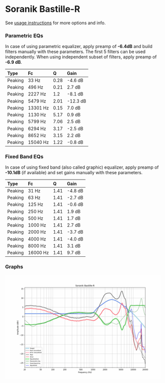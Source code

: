 # Soranik Bastille-R
See [usage instructions](https://github.com/jaakkopasanen/AutoEq#usage) for more options and info.

### Parametric EQs
In case of using parametric equalizer, apply preamp of **-6.4dB** and build filters manually
with these parameters. The first 5 filters can be used independently.
When using independent subset of filters, apply preamp of **-6.9 dB**.

| Type    | Fc       |    Q | Gain     |
|:--------|:---------|:-----|:---------|
| Peaking | 33 Hz    | 0.28 | -4.6 dB  |
| Peaking | 496 Hz   | 0.21 | 2.7 dB   |
| Peaking | 2227 Hz  | 1.2  | -8.1 dB  |
| Peaking | 5479 Hz  | 2.01 | -12.3 dB |
| Peaking | 13301 Hz | 0.15 | 7.0 dB   |
| Peaking | 1130 Hz  | 5.17 | 0.9 dB   |
| Peaking | 5799 Hz  | 7.06 | 2.5 dB   |
| Peaking | 6294 Hz  | 3.17 | -2.5 dB  |
| Peaking | 8652 Hz  | 3.15 | 2.2 dB   |
| Peaking | 15040 Hz | 1.22 | -0.8 dB  |

### Fixed Band EQs
In case of using fixed band (also called graphic) equalizer, apply preamp of **-10.1dB**
(if available) and set gains manually with these parameters.

| Type    | Fc       |    Q | Gain    |
|:--------|:---------|:-----|:--------|
| Peaking | 31 Hz    | 1.41 | -4.8 dB |
| Peaking | 63 Hz    | 1.41 | -2.7 dB |
| Peaking | 125 Hz   | 1.41 | -0.6 dB |
| Peaking | 250 Hz   | 1.41 | 1.9 dB  |
| Peaking | 500 Hz   | 1.41 | 1.7 dB  |
| Peaking | 1000 Hz  | 1.41 | 2.7 dB  |
| Peaking | 2000 Hz  | 1.41 | -3.7 dB |
| Peaking | 4000 Hz  | 1.41 | -4.0 dB |
| Peaking | 8000 Hz  | 1.41 | 3.1 dB  |
| Peaking | 16000 Hz | 1.41 | 9.7 dB  |

### Graphs
![](./Soranik%20Bastille-R.png)